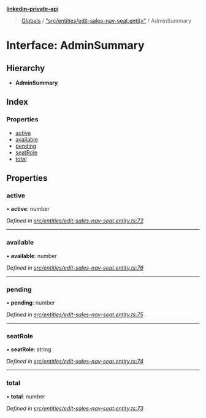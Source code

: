 **[linkedin-private-api](../README.md)**

> [Globals](../globals.md) / ["src/entities/edit-sales-nav-seat.entity"](../modules/_src_entities_edit_sales_nav_seat_entity_.md) / AdminSummary

# Interface: AdminSummary

## Hierarchy

* **AdminSummary**

## Index

### Properties

* [active](_src_entities_edit_sales_nav_seat_entity_.adminsummary.md#active)
* [available](_src_entities_edit_sales_nav_seat_entity_.adminsummary.md#available)
* [pending](_src_entities_edit_sales_nav_seat_entity_.adminsummary.md#pending)
* [seatRole](_src_entities_edit_sales_nav_seat_entity_.adminsummary.md#seatrole)
* [total](_src_entities_edit_sales_nav_seat_entity_.adminsummary.md#total)

## Properties

### active

•  **active**: number

*Defined in [src/entities/edit-sales-nav-seat.entity.ts:72](https://github.com/cosiall/linkedin-private-api/blob/e4e3ce2/src/entities/edit-sales-nav-seat.entity.ts#L72)*

___

### available

•  **available**: number

*Defined in [src/entities/edit-sales-nav-seat.entity.ts:76](https://github.com/cosiall/linkedin-private-api/blob/e4e3ce2/src/entities/edit-sales-nav-seat.entity.ts#L76)*

___

### pending

•  **pending**: number

*Defined in [src/entities/edit-sales-nav-seat.entity.ts:75](https://github.com/cosiall/linkedin-private-api/blob/e4e3ce2/src/entities/edit-sales-nav-seat.entity.ts#L75)*

___

### seatRole

•  **seatRole**: string

*Defined in [src/entities/edit-sales-nav-seat.entity.ts:74](https://github.com/cosiall/linkedin-private-api/blob/e4e3ce2/src/entities/edit-sales-nav-seat.entity.ts#L74)*

___

### total

•  **total**: number

*Defined in [src/entities/edit-sales-nav-seat.entity.ts:73](https://github.com/cosiall/linkedin-private-api/blob/e4e3ce2/src/entities/edit-sales-nav-seat.entity.ts#L73)*
